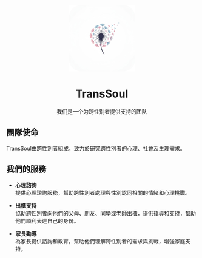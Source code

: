 <div align=center>
<img src="https://raw.githubusercontent.com/TransSoul/.github/refs/heads/main/logo.jpg" width="175" height="175">
<h1>TransSoul</h1>
<p>我们是一个为跨性别者提供支持的团队</p>
</div>

## 團隊使命

TransSoul由跨性別者組成，致力於研究跨性別者的心理、社會及生理需求。

## 我們的服務

- **心理諮詢**  
  提供心理諮詢服務，幫助跨性別者處理與性別認同相關的情緒和心理挑戰。

- **出櫃支持**  
  協助跨性別者向他們的父母、朋友、同學或老師出櫃，提供指導和支持，幫助他們順利表達自己的身份。

- **家長勸導**  
  為家長提供諮詢和教育，幫助他們理解跨性別者的需求與挑戰，增強家庭支持。
